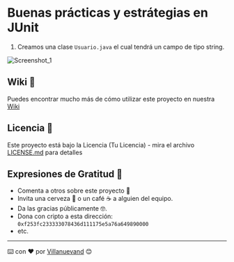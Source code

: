 # Buenas prácticas y estrátegias en JUnit

1. Creamos una clase `Usuario.java` el cual tendrá un campo de tipo string.

![Screenshot_1](https://user-images.githubusercontent.com/72884594/191290526-2dbd4635-7481-4c48-9aba-3b8bc722d51d.png)


## Wiki 📖

Puedes encontrar mucho más de cómo utilizar este proyecto en nuestra [Wiki](https://github.com/tu/proyecto/wiki)

## Licencia 📄

Este proyecto está bajo la Licencia (Tu Licencia) - mira el archivo [LICENSE.md](LICENSE.md) para detalles

## Expresiones de Gratitud 🎁

* Comenta a otros sobre este proyecto 📢
* Invita una cerveza 🍺 o un café ☕ a alguien del equipo. 
* Da las gracias públicamente 🤓.
* Dona con cripto a esta dirección: `0xf253fc233333078436d111175e5a76a649890000`
* etc.



---
⌨️ con ❤️ por [Villanuevand](https://github.com/Villanuevand) 😊
